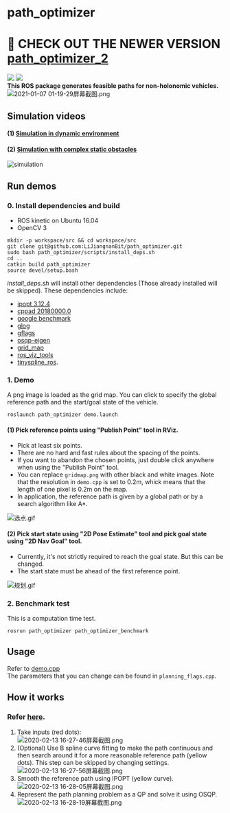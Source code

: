# path_optimizer  
# :bell: CHECK OUT THE NEWER VERSION [path_optimizer_2](https://github.com/LiJiangnanBit/path_optimizer_2)  
![](https://img.shields.io/badge/ROS-Kinetic-orange)  ![](https://img.shields.io/github/last-commit/LijiangnanBit/path_optimizer)  
**This ROS package generates feasible paths for non-holonomic vehicles.**  
![2021-01-07 01-19-29屏幕截图.png](https://i.loli.net/2021/01/07/W9PHE2h5DUtsTi1.png)  

## Simulation videos
#### (1) [Simulation in dynamic environment](https://vimeo.com/498950818)  
#### (2) [Simulation with complex static obstacles](https://vimeo.com/498591477)  
![simulation](https://i.loli.net/2021/01/09/fkjmlpRXFxA9a2J.png)

## Run demos 
### 0. Install dependencies and build  
- ROS kinetic on Ubuntu 16.04 
- OpenCV 3    
~~~
mkdir -p workspace/src && cd workspace/src
git clone git@github.com:LiJiangnanBit/path_optimizer.git
sudo bash path_optimizer/scripts/install_deps.sh
cd ..
catkin build path_optimizer
source devel/setup.bash
~~~   
*install_deps.sh* will install other dependencies (Those already installed will be skipped).
These dependencies include:
- [ipopt 3.12.4](https://coding.net/u/aRagdoll/p/Ipopt-3.12.4/git)
- [cppad 20180000.0](https://www.coin-or.org/download/source/CppAD/cppad-20180000.0.gpl.tgz)
- [google benchmark](https://github.com/google/benchmark)
- [glog](https://github.com/google/glog)
- [gflags](https://github.com/gflags/gflags)
- [osqp-eigen](https://github.com/robotology/osqp-eigen)
- [grid_map](https://github.com/ANYbotics/grid_map)
- [ros_viz_tools](https://github.com/Magic-wei/ros_viz_tools)
- [tinyspline_ros](https://github.com/qutas/tinyspline_ros).  

### 1. Demo
A png image is loaded as the grid map. You can click to specify the global reference path and the start/goal state of the vehicle.  
~~~
roslaunch path_optimizer demo.launch
~~~
#### (1) Pick reference points using "Publish Point" tool in RViz.  
- Pick at least six points.  
- There are no hard and fast rules about the spacing of the points.  
- If you want to abandon the chosen points, just double click anywhere when using the "Publish Point" tool.  
- You can replace `gridmap.png` with other black and white images. Note that the resolution in `demo.cpp` is set to 0.2m, whick means that the length of one pixel is 0.2m on the map.  
- In application, the reference path is given by a global path or by a search algorithm like A*.  

![选点.gif](https://i.loli.net/2020/04/12/kRItwQTh5GJWHxV.gif)  
#### (2) Pick start state using "2D Pose Estimate" tool and pick goal state using "2D Nav Goal" tool.  
- Currently, it's not strictly required to reach the goal state. But this can be changed.    
- The start state must be ahead of the first reference point.  

![规划.gif](https://i.loli.net/2020/04/12/XmxgwTGRI1MtoVK.gif)  

### 2. Benchmark test  
This is a computation time test.

```
rosrun path_optimizer path_optimizer_benchmark
```   

## Usage
Refer to [demo.cpp](https://github.com/LiJiangnanBit/path_optimizer/blob/master/src/test/demo.cpp)  
The parameters that you can change can be found in `planning_flags.cpp`.  

## How it works
### Refer [here](https://github.com/LiJiangnanBit/path_optimizer/wiki).
1. Take inputs (red dots):  
![2020-02-13 16-27-46屏幕截图.png](https://i.loli.net/2020/02/13/rRdA7ZGmjfObzNV.png)  
2. (Optional) Use B spline curve fitting to make the path continuous and then search around it for a more reasonable reference path (yellow dots). 
This step can be skipped by changing settings.    
![2020-02-13 16-27-56屏幕截图.png](https://i.loli.net/2020/02/13/GJEbrUIXwScKmWT.png)    
3. Smooth the reference path using IPOPT (yellow curve).    
![2020-02-13 16-28-05屏幕截图.png](https://i.loli.net/2020/02/13/Meqi3m7CXzZFIxJ.png)  
4. Represent the path planning problem as a QP and solve it using OSQP.   
![2020-02-13 16-28-19屏幕截图.png](https://i.loli.net/2020/02/13/HaMpYKcZLxTdtAs.png)


